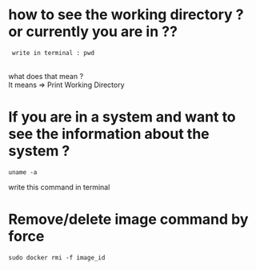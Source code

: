# how to see the working directory ? or currently you are in ??
```
 write in terminal : pwd 
```
<br> what does that mean ? <br>
It means => Print Working Directory
<br>

# If you are in a system and want to see the information about the system ?
```
uname -a
```
write this command in terminal

# Remove/delete image command by force
```
sudo docker rmi -f image_id
```
